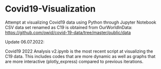 # Covid19-Visualization
Attempt at visualizing Covid19 data using Python through Jupyter Notebook
CSV data set renamed as C19 is obtained from OurWorldInData: https://github.com/owid/covid-19-data/tree/master/public/data 

Update 06.07.2022:

Covid19 2022 Analysis v2.ipynb is the most recent script at visualizing the C19 data. 
This includes codes that are more dynamic as well as graphs that are more interactive (plotly_express) compared to previous iterations. 
